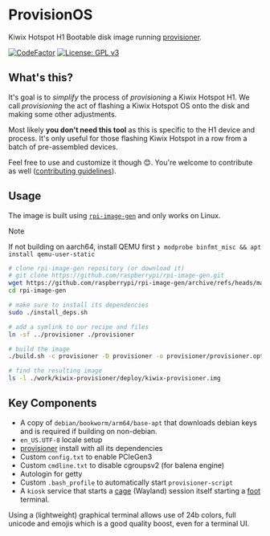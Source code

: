 # ProvisionOS

Kiwix Hotspot H1 Bootable disk image running [provisioner](https://github.com/offspot/provisioner).

[![CodeFactor](https://www.codefactor.io/repository/github/offspot/provision-os/badge)](https://www.codefactor.io/repository/github/offspot/provision-os)
[![License: GPL v3](https://img.shields.io/badge/License-GPLv3-blue.svg)](https://www.gnu.org/licenses/gpl-3.0)

## What's this?

It's goal is to *simplify* the process of *provisioning* a Kiwix Hotspot H1.
We call *provisioning* the act of flashing a Kiwix Hotspot OS onto the disk and making some other adjustments.

Most likely **you don't need this tool** as this is specific to the H1 device and process.
It's only useful for those flashing Kiwix Hotspot in a row from a batch of pre-assembled devices.

Feel free to use and customize it though 😊. You're welcome to contribute as well ([contributing guidelines](https://github.com/openzim/overview/wiki/Contributing)).

## Usage

The image is built using [`rpi-image-gen`](https://github.com/raspberrypi/rpi-image-gen) and only works on Linux.

> [!NOTE]
> If not building on aarch64, install QEMU first
> `❯ modprobe binfmt_misc && apt install qemu-user-static`

```sh
# clone rpi-image-gen repository (or download it)
# git clone https://github.com/raspberrypi/rpi-image-gen.git
wget https://github.com/raspberrypi/rpi-image-gen/archive/refs/heads/master.zip && unzip ./master.zip && rm -f ./master.zip && mv rpi-image-gen-master rpi-image-gen
cd rpi-image-gen

# make sure to install its dependencies
sudo ./install_deps.sh

# add a symlink to our recipe and files
ln -sf ../provisioner ./provisioner

# build the image
./build.sh -c provisioner -D provisioner -o provisioner/provisioner.options

# find the resulting image
ls -l ./work/kiwix-provisioner/deploy/kiwix-provisioner.img
```

## Key Components

- A copy of `debian/bookworm/arm64/base-apt` that downloads debian keys and is required if building on non-debian.
- `en_US.UTF-8` locale setup
- [provisioner](https://github.com/offspot/provisioner/) install with all its dependencies
- Custom `config.txt` to enable PCIeGen3
- Custom `cmdline.txt` to disable cgroupsv2 (for balena engine)
- Autologin for getty
- Custom `.bash_profile` to automatically start `provisioner-script`
- A `kiosk` service that starts a [cage](https://github.com/cage-kiosk/cage) (Wayland) session itself starting a [foot](https://github.com/yonasBSD/foot) terminal.

Using a (lightweight) graphical terminal allows use of 24b colors, full unicode and emojis which is a good quality boost, even for a terminal UI.